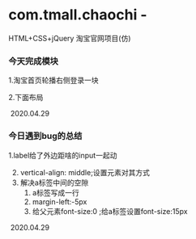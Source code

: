 # com.tmall.chaochi  -
HTML+CSS+jQuery 淘宝官网项目(仿)





### 今天完成模块



1.淘宝首页轮播右侧登录一块

2.下面布局

​																																		2020.04.29

### 今日遇到bug的总结

1.label给了外边距啥的input一起动

2. vertical-align: middle;设置元素对其方式
3. 解决a标签中间的空隙 
   1. a标签写成一行
   2. margin-left:-5px
   3. 给父元素font-size:0  ;给a标签设置font-size:15px





​																																		2020.04.29																												

